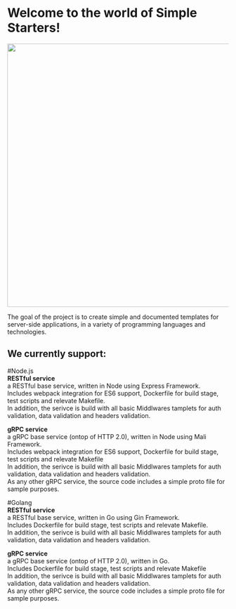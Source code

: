 # Welcome to the world of Simple Starters!
<img src="https://imgur.com/Io9QY36.png" width="600">

The goal of the project is to create simple and documented templates for server-side applications,
in a variety of programming languages and technologies.


## We currently support:
#Node.js<br />
**RESTful service** <br> a RESTful base service, written in Node using Express Framework. <br /> Includes webpack integration for ES6 support, Dockerfile for build stage, test scripts and relevate Makefile. <br /> In addition, the serivce is build with all basic Middlwares tamplets for auth validation, data validation and headers validation.

**gRPC service**<br /> a gRPC base service (ontop of HTTP 2.0), written in Node using Mali Framework.  <br /> Includes webpack integration for ES6 support, Dockerfile for build stage, test scripts and relevate Makefile <br /> In addition, the serivce is build with all basic Middlwares tamplets for auth validation, data validation and headers validation. <br />
As any other gRPC service, the source code includes a simple proto file for sample purposes.

#Golang<br />
**RESTful service** <br> a RESTful base service, written in Go using Gin Framework. <br /> Includes Dockerfile for build stage, test scripts and relevate Makefile. <br /> In addition, the serivce is build with all basic Middlwares tamplets for auth validation, data validation and headers validation.

**gRPC service**<br /> a gRPC base service (ontop of HTTP 2.0), written in Go.<br /> Includes Dockerfile for build stage, test scripts and relevate Makefile <br /> In addition, the serivce is build with all basic Middlwares tamplets for auth validation, data validation and headers validation. <br />
As any other gRPC service, the source code includes a simple proto file for sample purposes.
